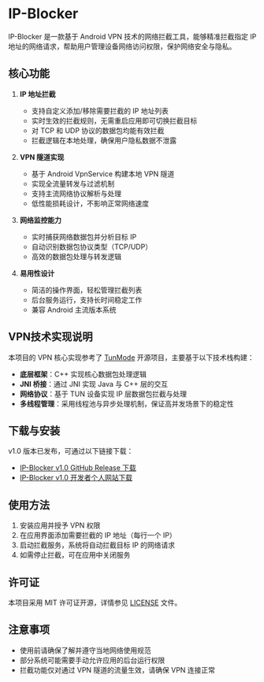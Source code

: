 # IP-Blocker

IP-Blocker 是一款基于 Android VPN 技术的网络拦截工具，能够精准拦截指定 IP 地址的网络请求，帮助用户管理设备网络访问权限，保护网络安全与隐私。

## 核心功能

1. **IP 地址拦截**
   - 支持自定义添加/移除需要拦截的 IP 地址列表
   - 实时生效的拦截规则，无需重启应用即可切换拦截目标
   - 对 TCP 和 UDP 协议的数据包均能有效拦截
   - 拦截逻辑在本地处理，确保用户隐私数据不泄露

2. **VPN 隧道实现**
   - 基于 Android VpnService 构建本地 VPN 隧道
   - 实现全流量转发与过滤机制
   - 支持主流网络协议解析与处理
   - 低性能损耗设计，不影响正常网络速度

3. **网络监控能力**
   - 实时捕获网络数据包并分析目标 IP
   - 自动识别数据包协议类型（TCP/UDP）
   - 高效的数据包处理与转发逻辑

4. **易用性设计**
   - 简洁的操作界面，轻松管理拦截列表
   - 后台服务运行，支持长时间稳定工作
   - 兼容 Android 主流版本系统

## VPN技术实现说明

本项目的 VPN 核心实现参考了 [TunMode](https://github.com/gxosty/TunMode) 开源项目，主要基于以下技术栈构建：

- **底层框架**：C++ 实现核心数据包处理逻辑
- **JNI 桥接**：通过 JNI 实现 Java 与 C++ 层的交互
- **网络协议**：基于 TUN 设备实现 IP 层数据包拦截与处理
- **多线程管理**：采用线程池与异步处理机制，保证高并发场景下的稳定性

## 下载与安装

v1.0 版本已发布，可通过以下链接下载：
- [IP-Blocker v1.0 GitHub Release 下载](https://github.com/gxosty/TunMode/releases/tag/v0.1)
- [IP-Blocker v1.0 开发者个人网站下载](https://m-code.top/software/IP%E6%8B%A6%E6%88%AA%E5%99%A8.apk)  

## 使用方法

1. 安装应用并授予 VPN 权限
2. 在应用界面添加需要拦截的 IP 地址（每行一个 IP）
3. 启动拦截服务，系统将自动拦截目标 IP 的网络请求
4. 如需停止拦截，可在应用中关闭服务

## 许可证

本项目采用 MIT 许可证开源，详情参见 [LICENSE](LICENSE) 文件。

## 注意事项

- 使用前请确保了解并遵守当地网络使用规范
- 部分系统可能需要手动允许应用的后台运行权限
- 拦截功能仅对通过 VPN 隧道的流量生效，请确保 VPN 连接正常
